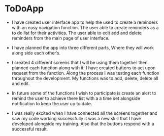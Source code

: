 # ToDoApp

- I have created user interface app to help the used to create a reminders with an easy navigation function. The user able to create reminders as a to do list for their activities. The user able to edit add and delete reminders from the main page of user interface.

- I have planned the app into three different parts,
Where they will work along side each other’s.

- I created 4 different screens that I will be using them together then planned each function along with it. I have created buttons to act upon request from the function. Along the process I was testing each function throughout the development. My functions was to add, delete, delete all and edit.

- In future some of the functions I wish to participate is create an alert to remind the user to achieve there list with a a time set alongside notification to keep the user up to date.

- I was really excited when I have connected all the screens together and saw my code working successfully it was a new skill that I have developed alongside my training. Also that the buttons respond with a successful result.
